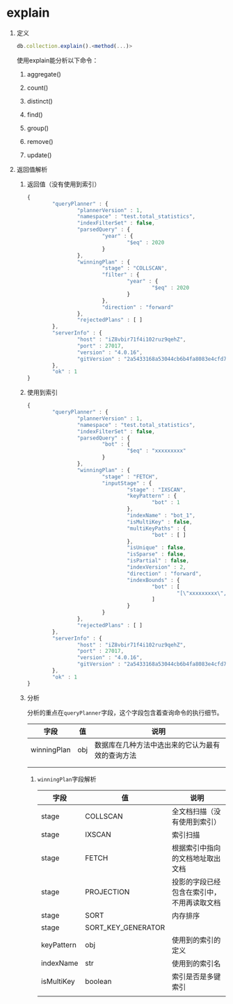 # explain

1. 定义
   
   ```js
   db.collection.explain().<method(...)>
   ```
   
   使用explain能分析以下命令：
   
   1. aggregate()
   
   2. count()
   
   3. distinct()
   
   4. find()
   
   5. group()
   
   6. remove()
   
   7. update()

2. 返回值解析
   
   1. 返回值（没有使用到索引）
      
      ```js
      {
              "queryPlanner" : {
                      "plannerVersion" : 1,
                      "namespace" : "test.total_statistics",
                      "indexFilterSet" : false,
                      "parsedQuery" : {
                              "year" : {
                                      "$eq" : 2020
                              }
                      },
                      "winningPlan" : {
                              "stage" : "COLLSCAN",
                              "filter" : {
                                      "year" : {
                                              "$eq" : 2020
                                      }
                              },
                              "direction" : "forward"
                      },
                      "rejectedPlans" : [ ]
              },
              "serverInfo" : {
                      "host" : "iZ8vbir71f4i102ruz9qehZ",
                      "port" : 27017,
                      "version" : "4.0.16",
                      "gitVersion" : "2a5433168a53044cb6b4fa8083e4cfd7ba142221"
              },
              "ok" : 1
      }
      ```
   
   2. 使用到索引
      
      ```js
      {
              "queryPlanner" : {
                      "plannerVersion" : 1,
                      "namespace" : "test.total_statistics",
                      "indexFilterSet" : false,
                      "parsedQuery" : {
                              "bot" : {
                                      "$eq" : "xxxxxxxxx"
                              }
                      },
                      "winningPlan" : {
                              "stage" : "FETCH",
                              "inputStage" : {
                                      "stage" : "IXSCAN",
                                      "keyPattern" : {
                                              "bot" : 1
                                      },
                                      "indexName" : "bot_1",
                                      "isMultiKey" : false,
                                      "multiKeyPaths" : {
                                              "bot" : [ ]
                                      },
                                      "isUnique" : false,
                                      "isSparse" : false,
                                      "isPartial" : false,
                                      "indexVersion" : 2,
                                      "direction" : "forward",
                                      "indexBounds" : {
                                              "bot" : [
                                                      "[\"xxxxxxxxx\", \"xxxxxxxxx\"]"
                                              ]
                                      }
                              }
                      },
                      "rejectedPlans" : [ ]
              },
              "serverInfo" : {
                      "host" : "iZ8vbir71f4i102ruz9qehZ",
                      "port" : 27017,
                      "version" : "4.0.16",
                      "gitVersion" : "2a5433168a53044cb6b4fa8083e4cfd7ba142221"
              },
              "ok" : 1
      }
      ```
   
   3. 分析
      
      分析的重点在`queryPlanner`字段，这个字段包含着查询命令的执行细节。
      
      | 字段          | 值   | 说明                       |
      | ----------- | --- | ------------------------ |
      | winningPlan | obj | 数据库在几种方法中选出来的它认为最有效的查询方法 |
      |             |     |                          |
      |             |     |                          |
      
      1. `winningPlan`字段解析
         
         | 字段         | 值                  | 说明                    |
         | ---------- | ------------------ | --------------------- |
         | stage      | COLLSCAN           | 全文档扫描（没有使用到索引）        |
         | stage      | IXSCAN             | 索引扫描                  |
         | stage      | FETCH              | 根据索引中指向的文档地址取出文档      |
         | stage      | PROJECTION         | 投影的字段已经包含在索引中，不用再读取文档 |
         | stage      | SORT               | 内存排序                  |
         | stage      | SORT_KEY_GENERATOR |                       |
         | keyPattern | obj                | 使用到的索引的定义             |
         | indexName  | str                | 使用到的索引名               |
         | isMultiKey | boolean            | 索引是否是多键索引             |
         |            |                    |                       |
